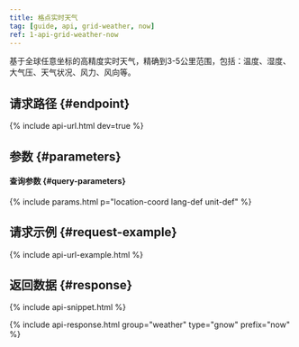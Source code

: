 ```yaml
---
title: 格点实时天气
tag: [guide, api, grid-weather, now]
ref: 1-api-grid-weather-now
---
```


基于全球任意坐标的高精度实时天气，精确到3-5公里范围，包括：温度、湿度、大气压、天气状况、风力、风向等。

## 请求路径 {#endpoint}

{% include api-url.html dev=true %}

## 参数 {#parameters}

#### 查询参数 {#query-parameters}

{% include params.html p="location-coord lang-def unit-def" %}

## 请求示例 {#request-example}

{% include api-url-example.html %}

## 返回数据 {#response}

{% include api-snippet.html %}

{% include api-response.html group="weather" type="gnow" prefix="now"  %}
